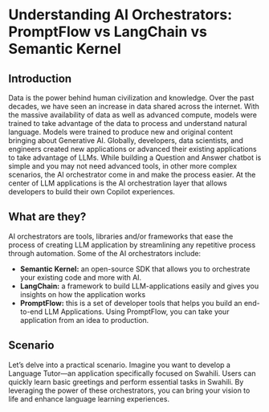 # Understanding AI Orchestrators: PromptFlow vs LangChain vs Semantic Kernel
## Introduction

Data is the power behind human civilization and knowledge. Over the past decades, we have seen an increase in data shared across the internet. With the massive availability of data as well as advanced compute, models were trained to take advantage of the data to process and understand natural language. Models were trained to produce new and original content bringing about Generative AI. Globally, developers, data scientists, and engineers created new applications or advanced their existing applications to take advantage of LLMs. While building a Question and Answer chatbot is simple and you may not need advanced tools, in other more complex scenarios, the AI orchestrator come in and make the process easier. At the center of LLM applications is the AI orchestration layer that allows developers to build their own Copilot experiences. 

## What are they?
AI orchestrators are tools, libraries and/or frameworks that ease the process of creating LLM application by streamlining any repetitive process through automation. Some of the AI orchestrators include:

- **Semantic Kernel:** an open-source SDK that allows you to orchestrate your existing code and more with AI.
- **LangChain:** a framework to build LLM-applications easily and gives you insights on how the application works
- **PromptFlow:** this is a set of developer tools that helps you build an end-to-end LLM Applications. Using PromptFlow, you can take your application from an idea to production.

## Scenario
Let’s delve into a practical scenario. Imagine you want to develop a Language Tutor—an application specifically focused on Swahili. Users can quickly learn basic greetings and perform essential tasks in Swahili. By leveraging the power of these orchestrators, you can bring your vision to life and enhance language learning experiences.

